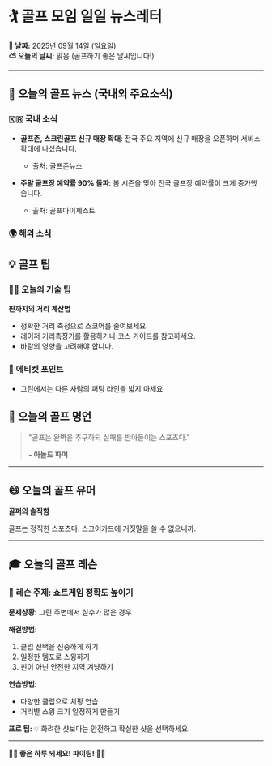 # 🏌️ 골프 모임 일일 뉴스레터

**📅 날짜:** 2025년 09월 14일 (일요일)  
**⛅ 오늘의 날씨:** 맑음 (골프하기 좋은 날씨입니다!)

---

## 📰 오늘의 골프 뉴스 (국내외 주요소식)

### 🇰🇷 국내 소식
- **골프존, 스크린골프 신규 매장 확대**: 전국 주요 지역에 신규 매장을 오픈하며 서비스 확대에 나섰습니다.
  - 출처: 골프존뉴스

- **주말 골프장 예약률 90% 돌파**: 봄 시즌을 맞아 전국 골프장 예약률이 크게 증가했습니다.
  - 출처: 골프다이제스트

### 🌍 해외 소식


## 💡 골프 팁

### 🏌️‍♂️ 오늘의 기술 팁
**핀까지의 거리 계산법**
- 정확한 거리 측정으로 스코어를 줄여보세요.
- 레이저 거리측정기를 활용하거나 코스 가이드를 참고하세요.
- 바람의 영향을 고려해야 합니다.

### 🤝 에티켓 포인트
- 그린에서는 다른 사람의 퍼팅 라인을 밟지 마세요


## 💭 오늘의 골프 명언

> "골프는 완벽을 추구하되 실패를 받아들이는 스포츠다."
> 
> **- 아놀드 파머**

---

## 😄 오늘의 골프 유머

**골퍼의 솔직함**

골프는 정직한 스포츠다. 스코어카드에 거짓말을 쓸 수 없으니까.

---

## 🎓 오늘의 골프 레슨

### 📖 레슨 주제: 쇼트게임 정확도 높이기

**문제상황:**
그린 주변에서 실수가 많은 경우

**해결방법:**
1. 클럽 선택을 신중하게 하기
2. 일정한 템포로 스윙하기
3. 핀이 아닌 안전한 지역 겨냥하기

**연습방법:**
- 다양한 클럽으로 치핑 연습
- 거리별 스윙 크기 일정하게 만들기

**프로 팁:**
💡 화려한 샷보다는 안전하고 확실한 샷을 선택하세요.

---
**🏌️‍♀️ 좋은 하루 되세요! 파이팅! 🏌️‍♂️**